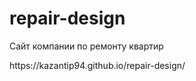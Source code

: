 <h1>repair-design</h1>
<p>Cайт компании по ремонту квартир</p>
https://kazantip94.github.io/repair-design/